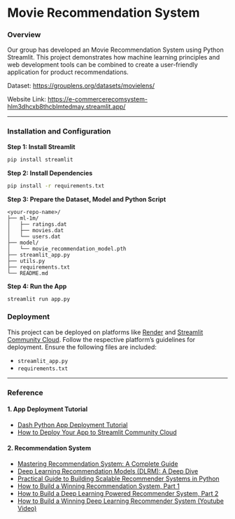# Movie Recommendation System

### Overview
Our group has developed an Movie Recommendation System using Python Streamlit. This project demonstrates how machine learning principles and web development tools can be combined to create a user-friendly application for product recommendations.

Dataset: https://grouplens.org/datasets/movielens/

Website Link: https://e-commercerecomsystem-hlm3dhcxb8thcblmtedmay.streamlit.app/

---
### Installation and Configuration
**Step 1: Install Streamlit**
```bash
pip install streamlit  
```
**Step 2: Install Dependencies**
```bash
pip install -r requirements.txt
```
**Step 3: Prepare the Dataset, Model and Python Script**
```
<your-repo-name>/
├── ml-1m/
│   ├── ratings.dat
│   ├── movies.dat
│   └── users.dat
├── model/
│   └── movie_recommendation_model.pth
├── streamlit_app.py
├── utils.py
├── requirements.txt
└── README.md
```
**Step 4: Run the App**
```bash
streamlit run app.py
```

### Deployment
This project can be deployed on platforms like [Render](https://dashboard.render.com/) and [Streamlit Community Cloud](https://streamlit.io/cloud). Follow the respective platform’s guidelines for deployment. Ensure the following files are included:
- ```streamlit_app.py```
- ```requirements.txt```

---

### Reference
#### 1. App Deployment Tutorial
- [Dash Python App Deployment Tutorial](https://www.youtube.com/watch?v=H16dZMYmvqo&t=142s)
- [How to Deploy Your App to Streamlit Community Cloud](https://www.youtube.com/watch?v=HKoOBiAaHGg&t=427s)
#### 2. Recommendation System
- [Mastering Recommendation System: A Complete Guide](https://learnopencv.com/recommendation-system/)
- [Deep Learning Recommendation Models (DLRM): A Deep Dive](https://medium.com/swlh/deep-learning-recommendation-models-dlrm-a-deep-dive-f38a95f47c2c)
- [Practical Guide to Building Scalable Recommender Systems in Python](https://medium.com/@anilcogalan/practical-guide-to-building-scalable-recommender-systems-in-python-b175547e6fce)
- [How to Build a Winning Recommendation System, Part 1](https://developer.nvidia.com/blog/how-to-build-a-winning-recommendation-system-part-1/)
- [How to Build a Deep Learning Powered Recommender System, Part 2](https://developer.nvidia.com/blog/how-to-build-a-winning-recommendation-system-part-2-deep-learning-for-recommender-systems/)
- [How to Build a Winning Deep Learning Recommender System (Youtube Video)](https://www.youtube.com/watch?v=bHuww-l_Sq0)
